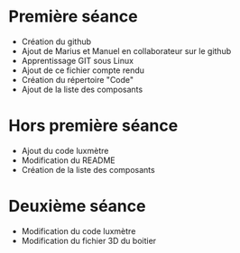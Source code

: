 # Première séance

- Création du github
- Ajout de Marius et Manuel en collaborateur sur le github
- Apprentissage GIT sous Linux
- Ajout de ce fichier compte rendu
- Création du répertoire "Code"
- Ajout de la liste des composants


# Hors première séance 
- Ajout du code luxmètre
- Modification du README
- Création de la liste des composants

# Deuxième séance

- Modification du code luxmètre
- Modification du fichier 3D du boitier
